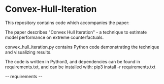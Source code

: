 # Convex-Hull-Iteration

This repository contains code which accompanies the paper: 

The paper describes "Convex Hull Iteration" - a technique to estimate model performance on extreme counterfactuals.

convex_hull_iteration.py contains Python code demonstrating the technique and visualizing results.

The code is written in Python3, and dependencies can be found in requirements.txt, and can be installed with:
pip3 install -r requirements.txt

-- requirements --
